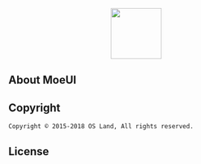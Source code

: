 <p align="center"><img height="100px" src="https://tech.boxmoe.cn/favicon.ico"></p>

## About MoeUI

## Copyright
    Copyright © 2015-2018 OS Land, All rights reserved.
## License
